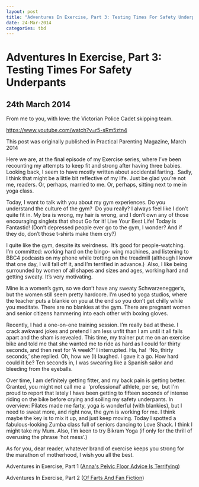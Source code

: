 ```yaml
---
layout: post
title: "Adventures In Exercise, Part 3: Testing Times For Safety Underpants"
date: 24-Mar-2014
categories: tbd
---
```


# Adventures In Exercise, Part 3: Testing Times For Safety Underpants

## 24th March 2014

From me to you,   with love: the Victorian Police Cadet skipping team.

https://www.youtube.com/watch?v=r5-sRm5ztn4

This post was originally published in Practical Parenting Magazine,   March 2014

Here we are,   at the final episode of my Exercise series, where I’ve been recounting my attempts to keep fit and strong after having three babies. Looking back, I seem to have mostly written about accidental farting.  Sadly, I think that might be a little bit reflective of my life. Just be glad you’re not me, readers. Or, perhaps, married to me. Or, perhaps, sitting next to me in yoga class.

Today, I want to talk with you about my gym experiences. Do you understand the culture of the gym?  Do you really? I always feel like I don’t quite fit in. My bra is wrong, my hair is wrong, and I don’t own any of those encouraging singlets that shout Go for it! Live Your Best Life! Today is Fantastic! (Don’t depressed people ever go to the gym, I wonder? And if they do, don’t those t-shirts make them cry?)

I quite like the gym, despite its weirdness.  It’s good for people-watching. I’m committed: working hard on the bingo- wing machines, and listening to BBC4 podcasts on my phone while trotting on the treadmill (although I know that one day, I will fall off it, and I’m terrified in advance.)  Also, I like being surrounded by women of all shapes and sizes and ages, working hard and getting sweaty. It’s very motivating.

Mine is a women’s gym, so we don’t have any sweaty Schwarzenegger’s, but the women still seem pretty hardcore. I’m used to yoga studios, where the teacher puts a blankie on you at the end so you don’t get chilly while you meditate. There are no blankies at the gym. There are pregnant women and senior citizens hammering into each other with boxing gloves.

Recently, I had a one-on-one training session. I’m really bad at these. I crack awkward jokes and pretend I am less unfit than I am until it all falls apart and the sham is revealed. This time, my trainer put me on an exercise bike and told me that she wanted me to ride as hard as I could for thirty seconds, and then rest for ‘A week?’ I interrupted. Ha, ha!  ‘No, thirty seconds,’ she replied. Oh, how we (I) laughed. I gave it a go. How hard could it be? Ten seconds in, I was swearing like a Spanish sailor and bleeding from the eyeballs.

Over time, I am definitely getting fitter, and my back pain is getting better. Granted, you might not call me a  ‘professional’ athlete, per se,  but I'm proud to report that lately I have been getting to fifteen seconds of intense riding on the bike before crying and soiling my safety underpants. In overview: Pilates made me farty, yoga is wonderful (with blankies), but I need to sweat more, and right now, the gym is working for me. I think maybe the key is to mix it up, and just keep moving. Today I spotted a fabulous-looking Zumba class full of seniors dancing to Love Shack. I think I might take my Mum. Also, I’m keen to try Bikram Yoga (if only for the thrill of overusing the phrase ‘hot mess’.)

As for you, dear reader, whatever brand of exercise keeps you strong for the marathon of motherhood, I wish you all the best.

 

Adventures in Exercise, Part 1 (<a href="http://mogantosh.com/adventures-in-exercise-part-1/">Anna's Pelvic Floor Advice Is Terrifying</a>)

Adventures In Exercise, Part 2 (<a href="http://mogantosh.com/adventures-in-exercise-part-2-of-farts-and-fan-fiction/">Of Farts And Fan Fiction</a>)
